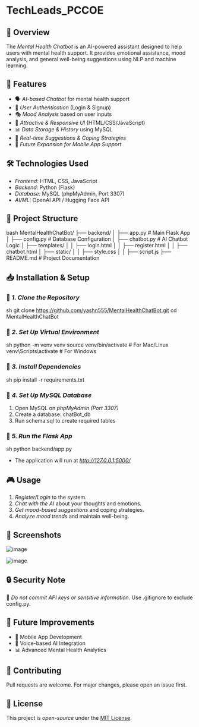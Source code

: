 # TechLeads_PCCOE

## 🌟 Overview
The *Mental Health Chatbot* is an AI-powered assistant designed to help users with mental health support. It provides emotional assistance, mood analysis, and general well-being suggestions using NLP and machine learning.

## 🚀 Features
- 🗣 *AI-based Chatbot* for mental health support
- 🔐 *User Authentication* (Login & Signup)
- 🎭 *Mood Analysis* based on user inputs
- 🎨 *Attractive & Responsive UI* (HTML/CSS/JavaScript)
- 📊 *Data Storage & History* using MySQL
- 📜 *Real-time Suggestions & Coping Strategies*
- 📱 *Future Expansion for Mobile App Support*

## 🛠 Technologies Used
- *Frontend:* HTML, CSS, JavaScript
- *Backend:* Python (Flask)
- *Database:* MySQL (phpMyAdmin, Port 3307)
- *AI/ML:* OpenAI API / Hugging Face API

## 📂 Project Structure
bash
MentalHealthChatBot/
├── backend/
│   ├── app.py  # Main Flask App
│   ├── config.py  # Database Configuration
│   ├── chatbot.py  # AI Chatbot Logic
│   ├── templates/
│   │   ├── login.html
│   │   ├── register.html
│   │   ├── chatbot.html
│   ├── static/
│   │   ├── style.css
│   │   ├── script.js
├── README.md  # Project Documentation


## 📥 Installation & Setup
### 🔹 *1. Clone the Repository*
sh
git clone https://github.com/yashn555/MentalHealthChatBot.git
cd MentalHealthChatBot


### 🔹 *2. Set Up Virtual Environment*
sh
python -m venv venv
source venv/bin/activate   # For Mac/Linux
venv\Scripts\activate      # For Windows


### 🔹 *3. Install Dependencies*
sh
pip install -r requirements.txt


### 🔹 *4. Set Up MySQL Database*
1. Open MySQL on *phpMyAdmin (Port 3307)*
2. Create a database: chatBot_db
3. Run schema.sql to create required tables

### 🔹 *5. Run the Flask App*
sh
python backend/app.py

- The application will run at *http://127.0.0.1:5000/*

## 🎮 Usage
1. *Register/Login* to the system.
2. *Chat with the AI* about your thoughts and emotions.
3. *Get mood-based suggestions* and coping strategies.
4. *Analyze mood trends* and maintain well-being.

## 📸 Screenshots
![image](https://github.com/user-attachments/assets/2daace26-16ca-4b7f-afcc-b6dbc35199f6)

![image](https://github.com/user-attachments/assets/3d2e6e2d-a273-481a-aa15-afb52baf8395)


## 🔒 Security Note
🚨 *Do not commit API keys or sensitive information.* Use .gitignore to exclude config.py.

## 📌 Future Improvements
- 📱 Mobile App Development
- 🤖 Voice-based AI Integration
- 📊 Advanced Mental Health Analytics

## 🤝 Contributing
Pull requests are welcome. For major changes, please open an issue first.

## 📝 License
This project is *open-source* under the [MIT License](LICENSE).
